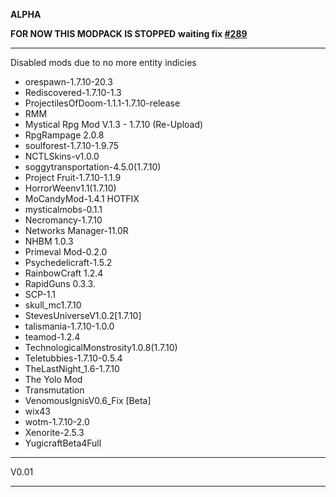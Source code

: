 **ALPHA**

**FOR NOW THIS MODPACK IS STOPPED**
**waiting fix [#289](https://github.com/quentin452/privates-minecraft-modpack/issues/289)**

---------------------------------------------------------------------------------

Disabled mods due to no more entity indicies

* orespawn-1.7.10-20.3
* Rediscovered-1.7.10-1.3
* ProjectilesOfDoom-1.1.1-1.7.10-release
* RMM
* Mystical Rpg Mod V.1.3 - 1.7.10 (Re-Upload)
* RpgRampage 2.0.8
* soulforest-1.7.10-1.9.75
* NCTLSkins-v1.0.0
* soggytransportation-4.5.0(1.7.10)
* Project Fruit-1.7.10-1.1.9
* HorrorWeenv1.1(1.7.10)
* MoCandyMod-1.4.1 HOTFIX
* mysticalmobs-0.1.1
* Necromancy-1.7.10
* Networks Manager-11.0R
* NHBM 1.0.3
* Primeval Mod-0.2.0
* Psychedelicraft-1.5.2
* RainbowCraft 1.2.4
* RapidGuns 0.3.3.
* SCP-1.1
* skull_mc1.7.10
* StevesUniverseV1.0.2[1.7.10]
* talismania-1.7.10-1.0.0
* teamod-1.2.4
* TechnologicalMonstrosity1.0.8(1.7.10)
* Teletubbies-1.7.10-0.5.4
* TheLastNight_1.6-1.7.10
* The Yolo Mod
* Transmutation
* VenomousIgnisV0.6_Fix [Beta]
* wix43
* wotm-1.7.10-2.0
* Xenorite-2.5.3
* YugicraftBeta4Full

---------------------------------------------------------------------------------

V0.01 

---------------------------------------------------------------------------------
